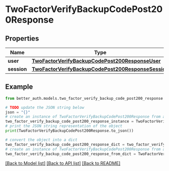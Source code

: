 # TwoFactorVerifyBackupCodePost200Response


## Properties

Name | Type | Description | Notes
------------ | ------------- | ------------- | -------------
**user** | [**TwoFactorVerifyBackupCodePost200ResponseUser**](TwoFactorVerifyBackupCodePost200ResponseUser.md) |  | 
**session** | [**TwoFactorVerifyBackupCodePost200ResponseSession**](TwoFactorVerifyBackupCodePost200ResponseSession.md) |  | 

## Example

```python
from better_auth.models.two_factor_verify_backup_code_post200_response import TwoFactorVerifyBackupCodePost200Response

# TODO update the JSON string below
json = "{}"
# create an instance of TwoFactorVerifyBackupCodePost200Response from a JSON string
two_factor_verify_backup_code_post200_response_instance = TwoFactorVerifyBackupCodePost200Response.from_json(json)
# print the JSON string representation of the object
print(TwoFactorVerifyBackupCodePost200Response.to_json())

# convert the object into a dict
two_factor_verify_backup_code_post200_response_dict = two_factor_verify_backup_code_post200_response_instance.to_dict()
# create an instance of TwoFactorVerifyBackupCodePost200Response from a dict
two_factor_verify_backup_code_post200_response_from_dict = TwoFactorVerifyBackupCodePost200Response.from_dict(two_factor_verify_backup_code_post200_response_dict)
```
[[Back to Model list]](../README.md#documentation-for-models) [[Back to API list]](../README.md#documentation-for-api-endpoints) [[Back to README]](../README.md)


